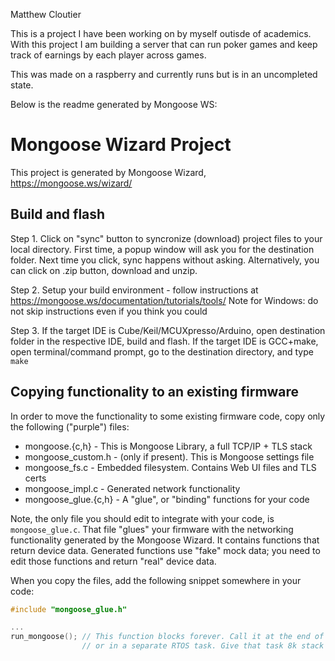 Matthew Cloutier

This is a project I have been working on by myself outisde of academics.
With this project I am building a server that can run poker games and keep track of earnings by each player across games.

This was made on a raspberry and currently runs but is in an uncompleted state.

Below is the readme generated by Mongoose WS:
# Mongoose Wizard Project

This project is generated by Mongoose Wizard, https://mongoose.ws/wizard/

## Build and flash

Step 1. Click on "sync" button to syncronize (download) project files to your
        local directory. First time, a popup window will ask you for the
        destination folder. Next time you click, sync happens without asking.
        Alternatively, you can click on .zip button, download and unzip.

Step 2. Setup your build environment - follow instructions at
        https://mongoose.ws/documentation/tutorials/tools/ 
        Note for Windows: do not skip instructions even if you think you could

Step 3. If the target IDE is Cube/Keil/MCUXpresso/Arduino, open destination
        folder in the respective IDE, build and flash.
        If the target IDE is GCC+make, open terminal/command prompt,
        go to the destination directory, and type `make`


## Copying functionality to an existing firmware

In order to move the functionality to some existing firmware code, copy only
the following ("purple") files:

- mongoose.{c,h}       - This is Mongoose Library, a full TCP/IP + TLS stack
- mongoose_custom.h    - (only if present). This is Mongoose settings file
- mongoose_fs.c        - Embedded filesystem. Contains Web UI files and TLS certs
- mongoose_impl.c      - Generated network functionality
- mongoose_glue.{c,h}  - A "glue", or "binding" functions for your code

Note, the only file you should edit to integrate with your code, is
`mongoose_glue.c`. That file "glues" your firmware with the networking
functionality generated by the Mongoose Wizard. It contains functions that
return device data. Generated functions use "fake" mock data; you need to
edit those functions and return "real" device data.

When you copy the files, add the following snippet somewhere in your code:

```c
#include "mongoose_glue.h"

...
run_mongoose(); // This function blocks forever. Call it at the end of main(),
                // or in a separate RTOS task. Give that task 8k stack space.
```
